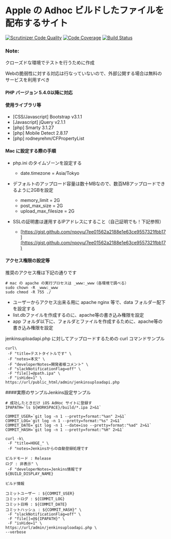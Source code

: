 # Apple の Adhoc ビルドしたファイルを配布するサイト

[![Scrutinizer Code Quality](https://scrutinizer-ci.com/g/npoyu/iosAdhocUploaderForPHP/badges/quality-score.png?b=master&v1)](https://scrutinizer-ci.com/g/npoyu/iosAdhocUploaderForPHP/?branch=master)
[![Code Coverage](https://scrutinizer-ci.com/g/npoyu/iosAdhocUploaderForPHP/badges/coverage.png?b=master)](https://scrutinizer-ci.com/g/npoyu/iosAdhocUploaderForPHP/?branch=master)
[![Build Status](https://scrutinizer-ci.com/g/npoyu/iosAdhocUploaderForPHP/badges/build.png?b=master)](https://scrutinizer-ci.com/g/npoyu/iosAdhocUploaderForPHP/build-status/master)

### Note:
クローズドな環境でテストを行うために作成

Webの脆弱性に対する対応は行なっていないので、外部公開する場合は無料のサービスを利用すべき


#### PHP バージョン 5.4.0以降に対応

#### 使用ライブラリ等
* [CSS/Javascript] Bootstrap v3.1.1
* [Javascript] jQuery v2.1.1
* [php] Smarty 3.1.27
* [php] Mobile Detect 2.8.17
* [php] rodneyrehm/CFPropertyList


#### Mac に設定する際の手順
* php.ini のタイムゾーンを設定する
  * date.timezone = Asia/Tokyo

* デフォルトのアップロード容量は数十MBなので、数百MBアップロードできるように2GBを設定
  * memory_limit = 2G
  * post_max_size = 2G
  * upload_max_filesize = 2G

* SSLの証明書は運用するIPアドレスにすること（自己証明でも！下記参照）
  * [https://gist.github.com/npoyu/7ee01562a2188e1e63ce9557321fbb17](https://gist.github.com/npoyu/7ee01562a2188e1e63ce9557321fbb17)


#### アクセス権限の設定等

推奨のアクセス権は下記の通りです

````
# mac の apache の実行プロセスは _www:_www（各環境で調べる）
sudo chown -R _www:_www
sudo chmod -R 755 ./
````

* ユーザーからアクセス出来る用に apache nginx 等で、data フォルダー配下を設定する
* list.dbファイルを作成するのに、apache等の書き込み権限を設定
* app フォルダ以下に、フォルダとファイルを作成するために、apache等の書き込み権限を設定



jenkinsuploadapi.php に対してアップロードするための curl コマンドサンプル

````
curl\
 -F "title=テストタイトルです" \
 -F "notes=本文" \
 -F "developerNotes=開発者様コメント" \
 -F "slackNotificationFlag=off" \
 -F "file[]=@path.ipa" \
 -F "isHide=1" \
https://url/public_html/admin/jenkinsuploadapi.php
````


####実際のサンプルJenkins設定サンプル
````
# 成功したときだけ iOS AdHoc サイトに登録す
IPAPATH=`ls ${WORKSPACE}/build/*.ipa 2>&1`

COMMIT_USER=`git log -n 1 --pretty=format:"%an" 2>&1`
COMMIT_LOG=`git log -n 1 --pretty=format:"%s" 2>&1`
COMMIT_DATE=`git log -n 1 --date=iso --pretty=format:"%ad" 2>&1`
COMMIT_HASH=`git log -n 1 --pretty=format:"%H" 2>&1`

curl -k\
 -F "title=HOGE_" \
 -F "notes=Jenkinsからの自動登録処理です

ビルドモード : Release
ログ : 非表示" \
 -F "developerNotes=Jenkins情報です
${BUILD_DISPLAY_NAME}

ビルド情報

コミットユーザー : ${COMMIT_USER}
コミットログ : ${COMMIT_LOG}
コミット日時 : ${COMMIT_DATE}
コミットハッシュ : ${COMMIT_HASH}" \
 -F "slackNotificationFlag=off" \
 -F "file[]=@${IPAPATH}" \
 -F "isHide=1" \
https://url/admin/jenkinsuploadapi.php \
--verbose
````




